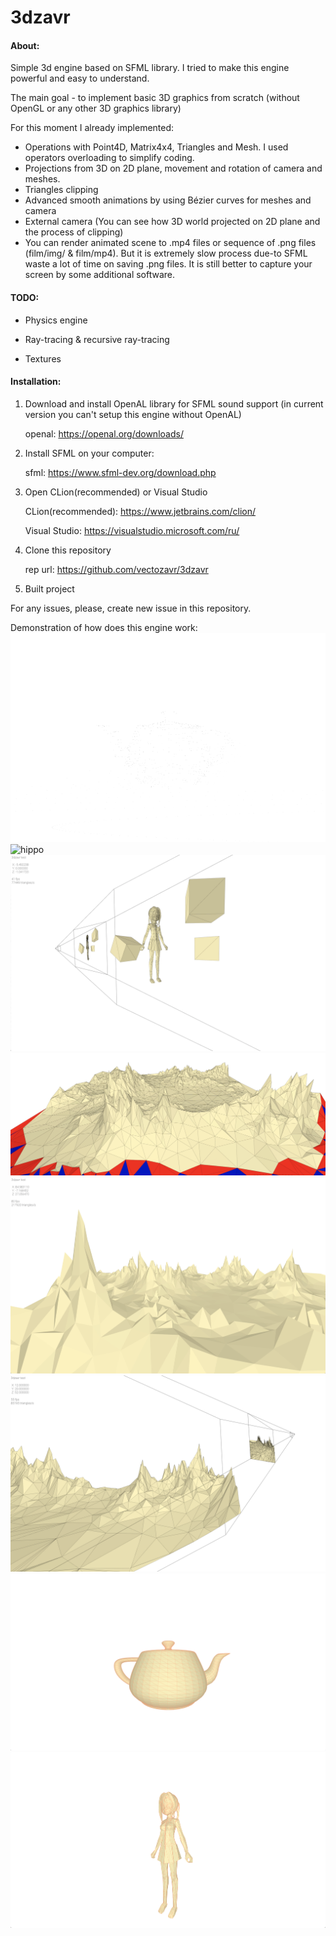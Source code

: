 # 3dzavr

<h4>About:</h4>

Simple 3d engine based on SFML library.
I tried to make this engine powerful and easy to understand.

The main goal - to implement basic 3D graphics from scratch (without OpenGL or any other 3D graphics library)

For this moment I already implemented:
- Operations with Point4D, Matrix4x4, Triangles and Mesh. I used operators overloading to simplify coding.
- Projections from 3D on 2D plane, movement and rotation of camera and meshes.
- Triangles clipping
- Advanced smooth animations by using Bézier curves for meshes and camera
- External camera (You can see how 3D world projected on 2D plane and the process of clipping)
- You can render animated scene to .mp4 files or sequence of .png files (film/img/ & film/mp4). But it is extremely slow process due-to SFML waste a lot of time on saving .png files. It is still better to capture your screen by some additional software.

<h4>TODO:</h4>

- Physics engine
  
- Ray-tracing & recursive ray-tracing 
  
- Textures

<h4>Installation:</h4>

1) Download and install OpenAL library for SFML sound support (in current version you can't setup this engine without OpenAL)
   
    openal: https://openal.org/downloads/
   

2) Install SFML on your computer:
   
    sfml: https://www.sfml-dev.org/download.php
   

2) Open CLion(recommended) or Visual Studio
   
   CLion(recommended): https://www.jetbrains.com/clion/
   
   Visual Studio: https://visualstudio.microsoft.com/ru/
   

3) Clone this repository
   
    rep url: https://github.com/vectozavr/3dzavr
   

4) Built project

For any issues, please, create new issue in this repository.

Demonstration of how does this engine work:
![hippo](gif/teapot.gif)
![hippo](gif/cube.gif)
![Project demonstration](img/external_camera_1.png)
![Project demonstration](img/clipping.png)
![Project demonstration](img/mountains.png)
![Project demonstration](img/external_camera_2.png)
![Project demonstration](img/teapot.png)
![Project demonstration](img/girl.png)
